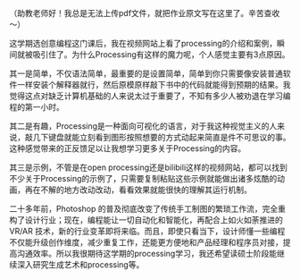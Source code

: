 （助教老师好！我总是无法上传pdf文件，就把作业原文写在这里了。辛苦查收～）


这学期选创意编程这门课后，我在视频网站上看了processing的介绍和案例，瞬间就被吸引住了。为什么Processing有这样的魔力呢，个人感觉主要有3点原因。

其一是简单，不仅语法简单，最重要的是设置简单，简单到你只需要像安装普通软件一样安装个解释器就行，然后原模原样敲下书中的代码就能得到预期的结果。我觉得这点对缺乏计算机基础的人来说太过于重要了，不知有多少人被劝退在学习编程的第一小时。

其二是有趣，Processing是一种面向可视化的语言，对于我这种视觉主义的人来说，敲几下键盘就能立刻看到图形按照想要的方式动起来简直是件不可思议的事。这种感觉带来的正反馈足以让我想学习更多关于Processing的内容。

其三是示例，不管是在open processing还是bilibili这样的视频网站，都可以找到不少关于Processing的示例了，只需要复制粘贴这些示例就能做出诸多炫酷的动画，再在不解的地方改动改动，看看效果就能很快的理解其运行机制。

二十多年前，Photoshop 的普及彻底改变了传统手工制图的繁琐工作流，完全重构了设计行业；现在，编程能让一切自动化和智能化，再配合上如火如荼推进的 VR/AR 技术，新的行业变革即将来临。而且，即使只看当下，设计师懂一些编程不仅能升级创作维度，减少重复工作，还能更方便地和产品经理和程序员对接，提高沟通效率。所以我很期待这学期的processing学习，我还希望读硕士阶段能继续深入研究生成艺术和processing等。
